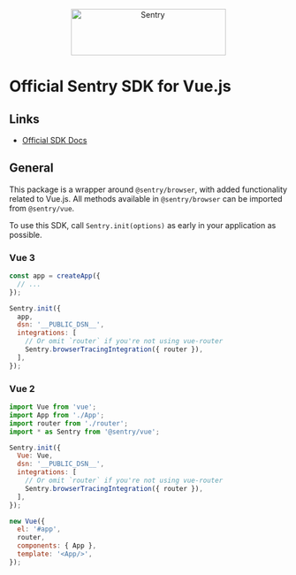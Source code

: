 <p align="center">
  <a href="https://sentry.io/?utm_source=github&utm_medium=logo" target="_blank">
    <img src="https://sentry-brand.storage.googleapis.com/sentry-wordmark-dark-280x84.png" alt="Sentry" width="280" height="84">
  </a>
</p>

# Official Sentry SDK for Vue.js

## Links

- [Official SDK Docs](https://docs.sentry.io/platforms/javascript/guides/vue/)

## General

This package is a wrapper around `@sentry/browser`, with added functionality related to Vue.js. All methods available in
`@sentry/browser` can be imported from `@sentry/vue`.

To use this SDK, call `Sentry.init(options)` as early in your application as possible.

### Vue 3

```javascript
const app = createApp({
  // ...
});

Sentry.init({
  app,
  dsn: '__PUBLIC_DSN__',
  integrations: [
    // Or omit `router` if you're not using vue-router
    Sentry.browserTracingIntegration({ router }),
  ],
});
```

### Vue 2

```javascript
import Vue from 'vue';
import App from './App';
import router from './router';
import * as Sentry from '@sentry/vue';

Sentry.init({
  Vue: Vue,
  dsn: '__PUBLIC_DSN__',
  integrations: [
    // Or omit `router` if you're not using vue-router
    Sentry.browserTracingIntegration({ router }),
  ],
});

new Vue({
  el: '#app',
  router,
  components: { App },
  template: '<App/>',
});
```
